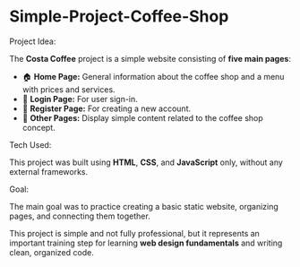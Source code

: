 # Simple-Project-Coffee-Shop


Project Idea:

The **Costa Coffee** project is a simple website consisting of **five main pages**:

- 🏠 **Home Page:** General information about the coffee shop and a menu with prices and services.
- 🔑 **Login Page:** For user sign-in.
- 📝 **Register Page:** For creating a new account.
- 📄 **Other Pages:** Display simple content related to the coffee shop concept.


Tech Used:

This project was built using **HTML**, **CSS**, and **JavaScript** only, without any external frameworks.


Goal:

The main goal was to practice creating a basic static website, organizing pages, and connecting them together.

This project is simple and not fully professional, but it represents an important training step for learning **web design fundamentals** and writing clean, organized code.
